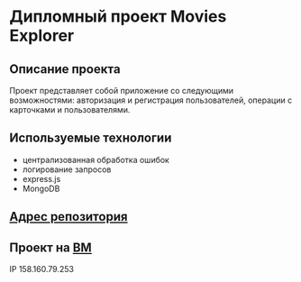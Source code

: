 # Дипломный проект Movies Explorer
## Описание проекта
Проект представляет собой приложение со следующими возможностями: авторизация и регистрация пользователей, операции с карточками и пользователями.
## Используемые технологии
* централизованная обработка ошибок
* логирование запросов
* express.js
* MongoDB
## [Адрес репозитория](https://github.com/Methoni/movies-explorer-api)
## Проект на [ВМ](https://api.movies.methoni.nomoredomainsrocks.ru)
IP 158.160.79.253

